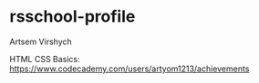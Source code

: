 # rsschool-profile
Artsem Virshych

HTML CSS Basics: https://www.codecademy.com/users/artyom1213/achievements
